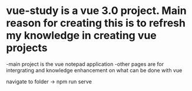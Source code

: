 # vue-study is a vue 3.0 project. Main reason for creating this is to refresh my knowledge in creating vue projects

-main project is the vue notepad application
-other pages are for intergrating and knowledge enhancement on what can be done with vue

navigate to folder
-> npm run serve
